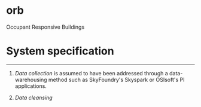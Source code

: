 # orb
Occupant Responsive Buildings


# System specification
---

1. *Data collection* is assumed to have been addressed through a data-warehousing method such as SkyFoundry's Skyspark or OSIsoft's PI applications. 

2. *Data cleansing* 
